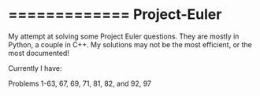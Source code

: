 =============
Project-Euler
=============
My attempt at solving some Project Euler questions. They are mostly in Python, a couple in C++.
My solutions may not be the most efficient, or the most documented!

Currently I have:

Problems 1-63, 67, 69, 71, 81, 82, and 92, 97

